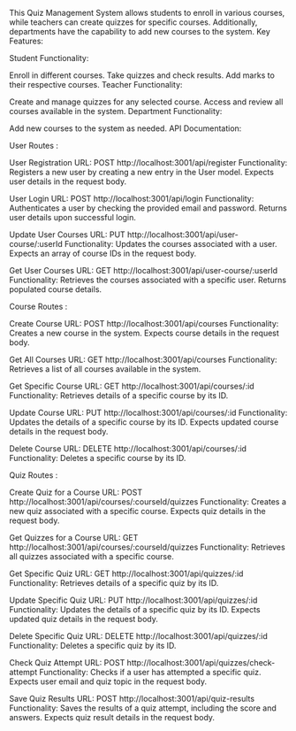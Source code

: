 This Quiz Management System allows students to enroll in various courses, while teachers can create quizzes for specific courses. Additionally, departments have the capability to add new courses to the system.
Key Features:

Student Functionality:

Enroll in different courses.
Take quizzes and check results.
Add marks to their respective courses.
Teacher Functionality:

Create and manage quizzes for any selected course.
Access and review all courses available in the system.
Department Functionality:

Add new courses to the system as needed.
API Documentation:

User Routes :

User Registration
URL: POST http://localhost:3001/api/register
Functionality: Registers a new user by creating a new entry in the User model. Expects user details in the request body.

User Login
URL: POST http://localhost:3001/api/login
Functionality: Authenticates a user by checking the provided email and password. Returns user details upon successful login.

Update User Courses
URL: PUT http://localhost:3001/api/user-course/:userId
Functionality: Updates the courses associated with a user. Expects an array of course IDs in the request body.

Get User Courses
URL: GET http://localhost:3001/api/user-course/:userId
Functionality: Retrieves the courses associated with a specific user. Returns populated course details.

Course Routes :

Create Course
URL: POST http://localhost:3001/api/courses
Functionality: Creates a new course in the system. Expects course details in the request body.

Get All Courses
URL: GET http://localhost:3001/api/courses
Functionality: Retrieves a list of all courses available in the system.

Get Specific Course
URL: GET http://localhost:3001/api/courses/:id
Functionality: Retrieves details of a specific course by its ID.

Update Course
URL: PUT http://localhost:3001/api/courses/:id
Functionality: Updates the details of a specific course by its ID. Expects updated course details in the request body.

Delete Course
URL: DELETE http://localhost:3001/api/courses/:id
Functionality: Deletes a specific course by its ID.

Quiz Routes : 

Create Quiz for a Course
URL: POST http://localhost:3001/api/courses/:courseId/quizzes
Functionality: Creates a new quiz associated with a specific course. Expects quiz details in the request body.

Get Quizzes for a Course
URL: GET http://localhost:3001/api/courses/:courseId/quizzes
Functionality: Retrieves all quizzes associated with a specific course.

Get Specific Quiz
URL: GET http://localhost:3001/api/quizzes/:id
Functionality: Retrieves details of a specific quiz by its ID.

Update Specific Quiz
URL: PUT http://localhost:3001/api/quizzes/:id
Functionality: Updates the details of a specific quiz by its ID. Expects updated quiz details in the request body.

Delete Specific Quiz
URL: DELETE http://localhost:3001/api/quizzes/:id
Functionality: Deletes a specific quiz by its ID.

Check Quiz Attempt
URL: POST http://localhost:3001/api/quizzes/check-attempt
Functionality: Checks if a user has attempted a specific quiz. Expects user email and quiz topic in the request body.

Save Quiz Results
URL: POST http://localhost:3001/api/quiz-results
Functionality: Saves the results of a quiz attempt, including the score and answers. Expects quiz result details in the request body.
